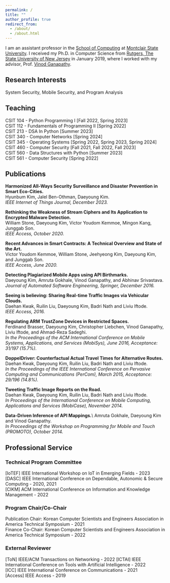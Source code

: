 ```yaml
---
permalink: /
title: ""
author_profile: true
redirect_from: 
  - /about/
  - /about.html
---
```


I am an assistant professor in the [School of Computing](https://www.montclair.edu/school-of-computing/) at [Montclair State University](https://www.montclair.edu/). I received my Ph.D. in Computer Science from [Rutgers, The State University of New Jersey](https://www.rutgers.edu/) in January 2019, where I worked with my advisor, Prof. [Vinod Ganapathy](https://www.csa.iisc.ac.in/~vg/).

## Research Interests
System Security, Mobile Security, and Program Analysis

## Teaching
CSIT 104 - Python Programming I [Fall 2022, Spring 2023] \
CSIT 112 - Fundamentals of Programming II [Spring 2022]\
CSIT 213 - DSA In Python [Summer 2023]\
CSIT 340 - Computer Networks [Spring 2024]\
CSIT 345 - Operating Systems [Spring 2022, Spring 2023, Spring 2024]\
CSIT 460 - Computer Security [Fall 2021, Fall 2022, Fall 2023]\
CSIT 560 - Data Structures with Python [Summer 2023]\
CSIT 561 - Computer Security [Spring 2022]

## Publications
**Harmonized All-Ways Security Surveillance and Disaster Prevention in Smart Eco-Cities.**\
Hyunbum Kim, Jalel Ben-Othman, Daeyoung Kim. \
*IEEE Internet of Things Journal, December 2023.*

**Rethinking the Weakness of Stream Ciphers and Its Application to Encrypted Malware Detection.**\
William Stone, Daeyoung Kim, Victor Youdom Kemmoe, Mingon Kang, Junggab Son. \
*IEEE Access, October 2020.*

**Recent Advances in Smart Contracts: A Technical Overview and State of the Art.**\
Victor Youdom Kemmoe, William Stone, Jeehyeong Kim, Daeyoung Kim, and Junggab Son.\
*IEEE Access, June 2020.*

**Detecting Plagiarized Mobile Apps using API Birthmarks.**\
Daeyoung Kim, Amruta Gokhale, Vinod Ganapathy, and Abhinav Srivastava.\
*Journal of Automated Software Engineering, Springer, December 2016.*

**Seeing is believing: Sharing Real-time Traffic Images via Vehicular Clouds.**\
Daehan Kwak, Ruilin Liu, Daeyoung Kim, Badri Nath and Liviu Iftode.\
*IEEE Access, 2016.*

**Regulating ARM TrustZone Devices in Restricted Spaces.**\
Ferdinand Brasser, Daeyoung Kim, Christopher Liebchen, Vinod Ganapathy, Liviu Iftode, and Ahmad-Reza Sadeghi.\
*In the Proceedings of the ACM International Conference on Mobile Systems, Applications, and Services (MobiSys), June 2016, Acceptance: 31/197 (15.7%).*

**DoppelDriver: Counterfactual Actual Travel Times for Alternative Routes.**\
Daehan Kwak, Daeyoung Kim, Ruilin Liu, Badri Nath and Liviu Iftode.\
*In the Proceedings of the IEEE International Conference on Pervasive Computing and Communications (PerCom), March 2015, Acceptance: 29/196 (14.8%).*

**Tweeting Traffic Image Reports on the Road.**\
Daehan Kwak, Daeyoung Kim, Ruilin Liu, Badri Nath and Liviu Iftode.\
*In Proceedings of the International Conference on Mobile Computing, Applications and Services (MobiCase), November 2014.*

**Data-Driven Inference of API Mappings.**\ 
Amruta Gokhale, Daeyoung Kim and Vinod Ganapathy.\
*In Proceedings of the Workshop on Programming for Mobile and Touch (PROMOTO), October 2014.*

## Professional Service
### Technical Program Committee
[IoTEF] IEEE International Workshop on IoT in Emerging Fields - 2023\
[DASC] IEEE International Conference on Dependable, Autonomic & Secure Computing - 2020, 2021\
[CIKM] ACM International Conference on Information and Knowledge Management - 2022

### Program Chair/Co-Chair

Publication Chair: Korean Computer Scientists and Engineers Association in America Technical Symposium - 2021\
Finance Co-Chair: Korean Computer Scientists and Engineers Association in America Technical Symposium - 2022


### External Reviewer
[ToN] IEEE/ACM Transactions on Networking - 2022
[ICTAI] IEEE International Conference on Tools with Artificial Intelligence - 2022\
[ICC] IEEE International Conference on Communications - 2021\
[Access] IEEE Access - 2019

<!-- 
### Current Students
Recent Research Areas & Interests
News
Selected Publications

Technical Program Committee
Program Chair/Co-Chair

External Reviewer
External Collaborators

-->
